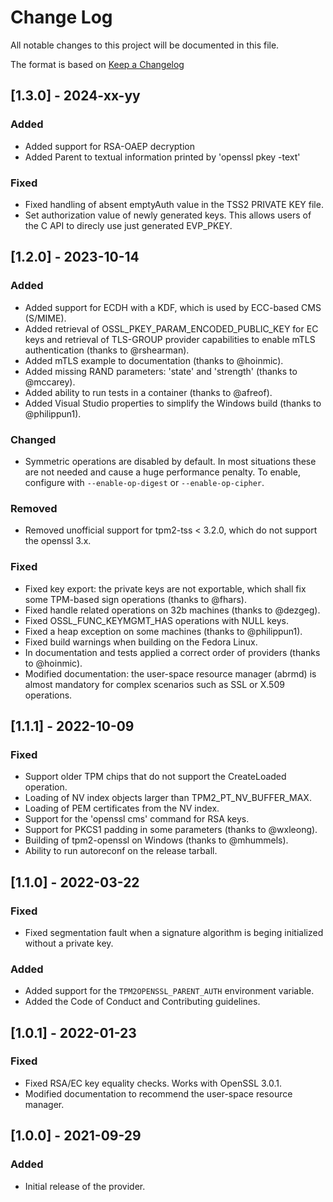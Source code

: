 # Change Log
All notable changes to this project will be documented in this file.

The format is based on [Keep a Changelog](http://keepachangelog.com/)

## [1.3.0] - 2024-xx-yy
### Added
- Added support for RSA-OAEP decryption
- Added Parent to textual information printed by 'openssl pkey -text'
### Fixed
- Fixed handling of absent emptyAuth value in the TSS2 PRIVATE KEY file.
- Set authorization value of newly generated keys. This allows users of the
  C API to direcly use just generated EVP_PKEY.

## [1.2.0] - 2023-10-14
### Added
- Added support for ECDH with a KDF, which is used by ECC-based CMS (S/MIME).
- Added retrieval of OSSL_PKEY_PARAM_ENCODED_PUBLIC_KEY for EC keys and
  retrieval of TLS-GROUP provider capabilities to enable mTLS authentication
  (thanks to @rshearman).
- Added mTLS example to documentation (thanks to @hoinmic).
- Added missing RAND parameters: 'state' and 'strength' (thanks to @mccarey).
- Added ability to run tests in a container (thanks to @afreof).
- Added Visual Studio properties to simplify the Windows build (thanks to
  @philippun1).
### Changed
- Symmetric operations are disabled by default. In most situations these
  are not needed and cause a huge performance penalty.
  To enable, configure with `--enable-op-digest` or `--enable-op-cipher`.
### Removed
- Removed unofficial support for tpm2-tss < 3.2.0, which do not support
  the openssl 3.x.
### Fixed
- Fixed key export: the private keys are not exportable, which shall fix
  some TPM-based sign operations (thanks to @fhars).
- Fixed handle related operations on 32b machines (thanks to @dezgeg).
- Fixed OSSL_FUNC_KEYMGMT_HAS operations with NULL keys.
- Fixed a heap exception on some machines (thanks to @philippun1).
- Fixed build warnings when building on the Fedora Linux.
- In documentation and tests applied a correct order of providers
  (thanks to @hoinmic).
- Modified documentation: the user-space resource manager (abrmd) is almost
  mandatory for complex scenarios such as SSL or X.509 operations.

## [1.1.1] - 2022-10-09
### Fixed
- Support older TPM chips that do not support the CreateLoaded operation.
- Loading of NV index objects larger than TPM2_PT_NV_BUFFER_MAX.
- Loading of PEM certificates from the NV index.
- Support for the 'openssl cms' command for RSA keys.
- Support for PKCS1 padding in some parameters (thanks to @wxleong).
- Building of tpm2-openssl on Windows (thanks to @mhummels).
- Ability to run autoreconf on the release tarball.

## [1.1.0] - 2022-03-22
### Fixed
- Fixed segmentation fault when a signature algorithm is beging initialized
  without a private key.

### Added
- Added support for the `TPM2OPENSSL_PARENT_AUTH` environment variable.
- Added the Code of Conduct and Contributing guidelines.

## [1.0.1] - 2022-01-23
### Fixed
- Fixed RSA/EC key equality checks. Works with OpenSSL 3.0.1.
- Modified documentation to recommend the user-space resource manager.

## [1.0.0] - 2021-09-29
### Added
- Initial release of the provider.
